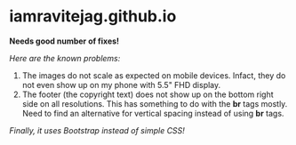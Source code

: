 # iamravitejag.github.io

**Needs good number of fixes!**

_Here are the known problems:_

1. The images do not scale as expected on mobile devices. Infact, they do not even show up on my phone with 5.5" FHD display.
2. The footer (the copyright text) does not show up on the bottom right side on all resolutions. This has something to do with the **br** tags mostly. Need to find an alternative for vertical spacing instead of using **br** tags.

_Finally, it uses Bootstrap instead of simple CSS!_
